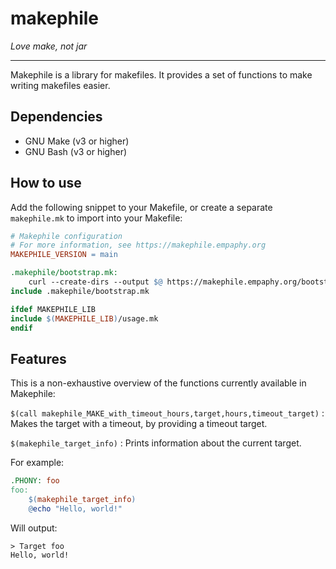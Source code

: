# makephile
_Love make, not jar_

---

Makephile is a library for makefiles. It provides a set of functions to make
writing makefiles easier.

## Dependencies

- GNU Make (v3 or higher)
- GNU Bash (v3 or higher)

## How to use

Add the following snippet to your Makefile, or create a separate `makephile.mk`
to import into your Makefile:

```makefile
# Makephile configuration
# For more information, see https://makephile.empaphy.org
MAKEPHILE_VERSION = main

.makephile/bootstrap.mk:
	curl --create-dirs --output $@ https://makephile.empaphy.org/bootstrap.mk
include .makephile/bootstrap.mk

ifdef MAKEPHILE_LIB
include $(MAKEPHILE_LIB)/usage.mk
endif
```


## Features

This is a non-exhaustive overview of the functions currently available in
Makephile:


`$(call makephile_MAKE_with_timeout_hours,target,hours,timeout_target)`
: Makes the target with a timeout, by providing a timeout target.


`$(makephile_target_info)`
: Prints information about the current target.
  
  For example:
  
  ```makefile
  .PHONY: foo
  foo:
      $(makephile_target_info)
      @echo "Hello, world!"
  ```
  Will output:
  ```
  > Target foo
  Hello, world!
  ```
